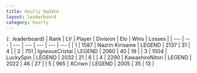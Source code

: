 ```yaml
---
title: Hourly Update
layout: leaderboard
category: hourly
---
```


{: .leaderboard}
| Rank | LV | Player | Division | Elo | Wins | Losses |
| --- | --- | --- | --- | --- | --- | --- |
| <span data-change="0">1</span> | 1587 | <span title="ID: 315148">Nazrin Kirisame</span> | LEGEND | <span data-change="0">2137</span> | <span data-change="0">31</span> | <span data-change="0">4</span> |
| <span data-change="0">2</span> | 751 | <span title="ID: 69018">IgneousCriztal</span> | LEGEND | <span data-change="12">2060</span> | <span data-change="2">40</span> | <span data-change="0">19</span> |
| <span data-change="0">3</span> | 1004 | <span title="ID: 498412">LuckySpin</span> | LEGEND | <span data-change="0">2032</span> | <span data-change="0">21</span> | <span data-change="0">6</span> |
| <span data-change="0">4</span> | 2290 | <span title="ID: 164871">KawashiroNitori</span> | LEGEND | <span data-change="-7">2022</span> | <span data-change="4">46</span> | <span data-change="3">27</span> |
| <span data-change="1">5</span> | 965 | <span title="ID: 448883">XCriwn</span> | LEGEND | <span data-change="0">2005</span> | <span data-change="0">35</span> | <span data-change="0">13</span> |